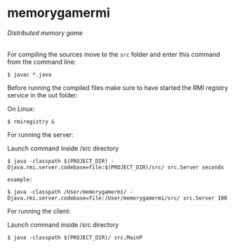 # memorygamermi
###### Distributed memory game



For compiling the sources move to the `src` folder and enter this command from the command line:
```
$ javac *.java
```

Before running the compiled files make sure to have started the RMI registry service in the out folder:

On Linux:
```
$ rmiregistry &
```


For running the server:

Launch command inside /src directory

```
$ java -classpath $(PROJECT_DIR) -Djava.rmi.server.codebase=file:$(PROJECT_DIR)/src/ src.Server seconds

example:

$ java -classpath /User/memorygamermi/ -Djava.rmi.server.codebase=file:/User/memorygamermi/src/ src.Server 100
```



For running the client:

Launch command inside /src directory

```
$ java -classpath $(PROJECT_DIR)/ src.MainP
```
